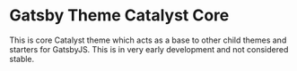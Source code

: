 # Gatsby Theme Catalyst Core

This is core Catalyst theme which acts as a base to other child themes and starters for GatsbyJS.  This is in very early development and not considered stable.